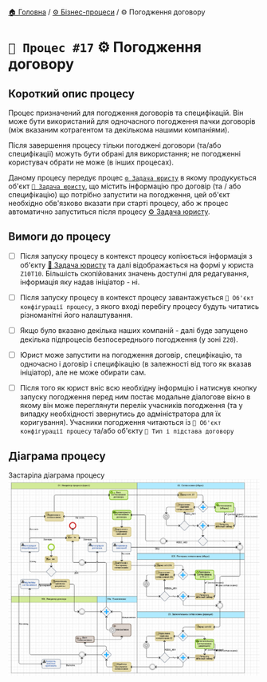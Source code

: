 ﻿[🏠 Головна](../../../README.MD) / [⚙️ Бізнес-процеси](../../README.MD) / ⚙️ Погодження договору


# `🚧 Процес #17` ⚙️ Погодження договору

## Короткий опис процесу

Процес призначений для погодження договорів та специфікацій. Він може бути використаний для одночасного погодження пачки договорів (між вказаним котрагентом та декількома нашими компаніями). 

Після завершення процесу тільки погоджені договори (та/або специфікації) можуть бути обрані для використання; не погодженні користувач обрати не може (в інших процесах).

Даному процесу передує процес [`⚙️ Задача юристу`](../16/README.MD) в якому продукується об'єкт [`📘 Задача юристу`](../../../Entities/TaskToLawyer.md), що містить інформацію про договір (та / або специфікацію) що потрібно запустити на погодження, цей об'єкт необхідно обв'язково вказати при старті процесу, або ж процес автоматично запуститься після процесу [⚙️ Задача юристу](../16/README.MD).

## Вимоги до процесу

- [ ] Після запуску процесу в контекст процесу копіюється інформація з об'єкту [📘 Задача юристу](../../../Entities/TaskToLawyer.md) та далі відображається на формі у юриста `Z10T10`. Більшість скопійованих значень доступні для редагування, інформація яку надав ініціатор - ні.

- [ ] Після запуску процесу в контекст процесу завантажується `📘 Об'єкт конфігурації процесу`, з якого вході перебігу процесу будуть читатись різноманітні його налаштування.

- [ ] Якщо було вказано декілька наших компаній - далі буде запущено декілька підпроцесів безпосереднього погодження (у  зоні `Z20`).

- [ ] Юрист може запустити на погодження договір, специфікацію, та одночасно і договір і специфікацію (в залежності від того як вказав ініціатор), але не може обирати сам.

- [ ] Після того як юрист вніс всю необхідну інформцію і натиснув кнопку запуску погодження перед ним постає модальне діалогове вікно в якому він може переглянути перелік учасників погодження (та у випадку необхідності звернутись до адміністратора для їх коригування). Учасники погодження читаються із `📘 Об'єкт конфігурації процесу` та/або об'єкту `📘 Тип і підстава договору`


## Діаграма процесу
Застаріла діаграма процесу  
![Діаграма процесу](./Pictures/ProcDiagram.png)